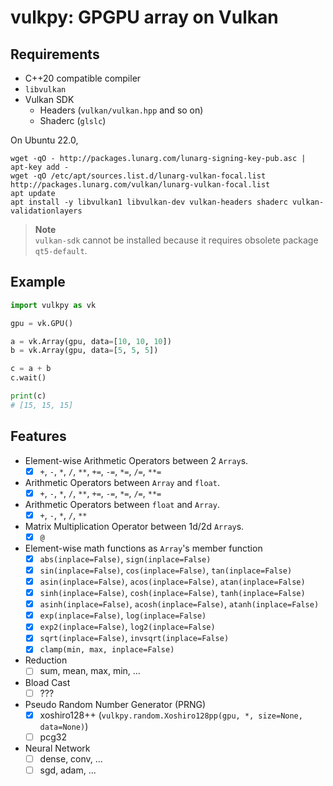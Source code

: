 # vulkpy: GPGPU array on Vulkan

## Requirements

* C++20 compatible compiler
* `libvulkan`
* Vulkan SDK
  * Headers (`vulkan/vulkan.hpp` and so on)
  * Shaderc (`glslc`)


On Ubuntu 22.0,
```shell
wget -qO - http://packages.lunarg.com/lunarg-signing-key-pub.asc | apt-key add -
wget -qO /etc/apt/sources.list.d/lunarg-vulkan-focal.list http://packages.lunarg.com/vulkan/lunarg-vulkan-focal.list
apt update
apt install -y libvulkan1 libvulkan-dev vulkan-headers shaderc vulkan-validationlayers
```

> **Note**  
> `vulkan-sdk` cannot be installed because it requires obsolete package `qt5-default`.


## Example

```python
import vulkpy as vk

gpu = vk.GPU()

a = vk.Array(gpu, data=[10, 10, 10])
b = vk.Array(gpu, data=[5, 5, 5])

c = a + b
c.wait()

print(c)
# [15, 15, 15]
```

## Features

* Element-wise Arithmetic Operators between 2 `Array`s.
  * [x] `+`, `-`, `*`, `/`, `**`, `+=`, `-=`, `*=`, `/=`, `**=`
* Arithmetic Operators between `Array` and `float`.
  * [x] `+`, `-`, `*`, `/`, `**`, `+=`, `-=`, `*=`, `/=`, `**=`
* Arithmetic Operators between `float` and `Array`.
  * [x] `+`, `-`, `*`, `/`, `**`
* Matrix Multiplication Operator between 1d/2d `Array`s.
  * [x] `@`
* Element-wise math functions as `Array`'s member function
  * [x] `abs(inplace=False)`, `sign(inplace=False)`
  * [x] `sin(inplace=False)`, `cos(inplace=False)`, `tan(inplace=False)`
  * [x] `asin(inplace=False)`, `acos(inplace=False)`, `atan(inplace=False)`
  * [x] `sinh(inplace=False)`, `cosh(inplace=False)`, `tanh(inplace=False)`
  * [x] `asinh(inplace=False)`, `acosh(inplace=False)`, `atanh(inplace=False)`
  * [x] `exp(inplace=False)`, `log(inplace=False)`
  * [x] `exp2(inplace=False)`, `log2(inplace=False)`
  * [x] `sqrt(inplace=False)`, `invsqrt(inplace=False)`
  * [x] `clamp(min, max, inplace=False)`
* Reduction
  * [ ] sum, mean, max, min, ...
* Bload Cast
  * [ ] ???
* Pseudo Random Number Generator (PRNG)
  * [x] xoshiro128++ (`vulkpy.random.Xoshiro128pp(gpu, *, size=None, data=None)`)
  * [ ] pcg32
* Neural Network
  * [ ] dense, conv, ...
  * [ ] sgd, adam, ...
